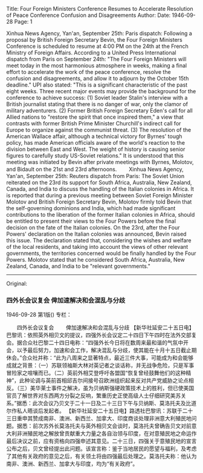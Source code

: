 Title: Four Foreign Ministers Conference Resumes to Accelerate Resolution of Peace Conference Confusion and Disagreements
Author:
Date: 1946-09-28
Page: 1

Xinhua News Agency, Yan'an, September 25th: Paris dispatch: Following a proposal by British Foreign Secretary Bevin, the Four Foreign Ministers Conference is scheduled to resume at 4:00 PM on the 24th at the French Ministry of Foreign Affairs. According to a United Press International dispatch from Paris on September 24th: "The Four Foreign Ministers will meet today in the most harmonious atmosphere in weeks, making a final effort to accelerate the work of the peace conference, resolve the confusion and disagreements, and allow it to adjourn by the October 15th deadline." UPI also stated: "This is a significant characteristic of the past eight weeks. Three recent major events may provide the background for the conference to achieve success: (1) Soviet leader Stalin's interview with a British journalist stating that there is no danger of war, only the clamor of military adventurers. (2) Former British Foreign Secretary Eden's call for all Allied nations to "restore the spirit that once inspired them," a view that contrasts with former British Prime Minister Churchill's indirect call for Europe to organize against the communist threat. (3) The resolution of the American Wallace affair, although a technical victory for Byrnes' tough policy, has made American officials aware of the world's reaction to the division between East and West. The weight of history is causing senior figures to carefully study US-Soviet relations." It is understood that this meeting was initiated by Bevin after private meetings with Byrnes, Molotov, and Bidault on the 21st and 23rd afternoons.
　　Xinhua News Agency, Yan'an, September 25th: Reuters dispatch from Paris: The Soviet Union reiterated on the 23rd its support for South Africa, Australia, New Zealand, Canada, and India to discuss the handling of the Italian colonies in Africa. It is reported that during a previous meeting between Soviet Foreign Minister Molotov and British Foreign Secretary Bevin, Molotov firmly told Bevin that the self-governing dominions and India, which had made significant contributions to the liberation of the former Italian colonies in Africa, should be entitled to present their views to the Four Powers before the final decision on the fate of the Italian colonies. On the 23rd, after the Four Powers' declaration on the Italian colonies was announced, Bevin raised this issue. The declaration stated that, considering the wishes and welfare of the local residents, and taking into account the views of other relevant governments, the territories concerned would be finally handled by the Four Powers. Molotov stated that he considered South Africa, Australia, New Zealand, Canada, and India to be "relevant governments."



<hr /> 

Original: 


### 四外长会议复会  俾加速解决和会混乱与分歧

1946-09-28
第1版()
专栏：

　　四外长会议复会
　　俾加速解决和会混乱与分歧
    【新华社延安二十五日电】巴黎讯：依照英外相贝文的提议，四强外长会议定二十四日下午四时在法外交部复会。据合众社巴黎二十四日电称：“四强外长今日将在数周来最和谐的气氛中开会，以予最后努力，加速和会工作，解决混乱与分歧，使其能在十月十五日截止期休会。”合众社并称：“此为八周来之显著特点，最近三件大事，可能成为和会能够成就之背景：（一）苏联领袖斯大林对英记者之谈话称，并无战争危险，只是军事冒险家之喧嚷而已。（二）英前外相艾登呼吁各盟国“恢复曾经鼓舞他们的这种精神”，此种论调与英前首相邱吉尔间接号召欧洲组织起来反对共产党威胁之论点相反。（三）美华莱士事件之解决，虽为贝纳斯强硬政策技术上的胜利，但已使美国官员了解世界对东西两方分裂之反响，繁重历史正使高级人士仔细研究美苏关系。”据悉：此次会议乃贝文于二十一日及二十三日下午与贝纳斯、莫洛托夫及比道尔作私人晤谈后发起者。
    【新华社延安二十五日电】路透社巴黎讯：苏联于二十三日重申其赞成南非、澳洲、新西兰、加拿大、印度商谈处理非洲意大利殖民地问题。据悉：前次苏外长莫洛托夫与英外相贝文会谈时，莫洛托夫曾确告贝文对前意大利非洲殖民地之解放曾贡献重大力量之各自治领与印度，在对意殖民地之命运作最后决议之前，应有资格向四强申述其意见。二十三日，四强关于意殖民地的宣言公布之后，贝文曾经提出此问题。该宣言称：鉴于当地居民的愿望与福利，及考虑了其他有关政府的意见之后，有关领土将由四强最后处理之。莫洛托夫称：他认为南非、澳洲、新西兰、加拿大与印度，均为“有关政府”。
